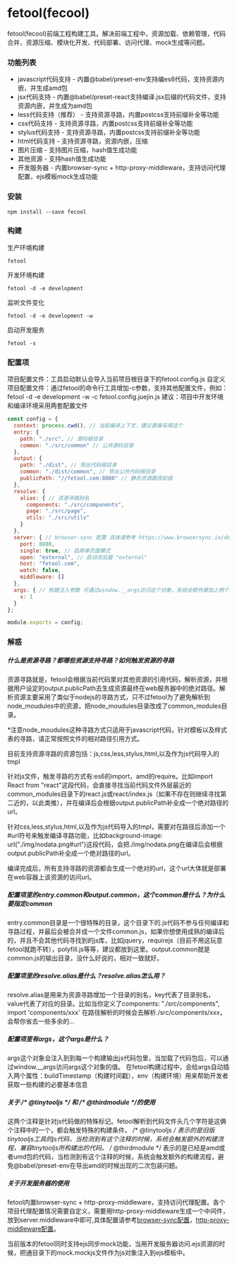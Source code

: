 # fetool(fecool)

fetool(fecool)前端工程构建工具。解决前端工程中，资源加载、依赖管理，代码合并，资源压缩、模块化开发、代码部署、访问代理、mock生成等问题。

### 功能列表

* javascript代码支持   -  内置@babel/preset-env支持编es6代码，支持资源内嵌，并生成amd包
* jsx代码支持          -  内置@babel/preset-react支持编译.jsx后缀的代码文件，支持资源内嵌，并生成为amd包
* less代码支持（推荐） -  支持资源寻路，内置postcss支持前缀补全等功能
* css代码支持          -  支持资源寻路，内置postcss支持前缀补全等功能
* stylus代码支持       -  支持资源寻路，内置postcss支持前缀补全等功能
* html代码支持         -  支持资源寻路，资源内嵌，压缩
* 图片压缩             -  支持图片压缩，hash值生成功能
* 其他资源             -  支持hash值生成功能
* 开发服务器           -  内置browser-sync + http-proxy-middleware，支持访问代理配置，ejs模板mock生成功能

### 安装

```shell
npm install --save fecool
```

### 构建

生产环境构建

```shell
fetool
```

开发环境构建

```shell
fetool -d -e development
```

监听文件变化

```shell
fetool -d -e development -w
```

启动开发服务

```shell
fetool -s
```

### 配置项

项目配置文件：工具启动默认会导入当前项目根目录下的fetool.config.js
自定义项目配置文件：通过fetool的命令行工具增加-c参数，支持其他配置文件，例如：fetool -d -e development -w -c fetool.config.juejin.js
建议：项目中开发环境和编译环境采用两套配置文件

```javascript
const config = {
  context: process.cwd(), // 当前编译上下文，建议直接采用这个
  entry: {
    path: "./src", // 源码根目录
    common: "./src/common" // 公共源码目录
  },
  output: {
    path: "./dist", // 导出代码根目录
    common: "./dist/common", // 导出公共代码根目录
    publicPath: "//fetool.com:8080" // 静态资源路径前缀
  },
  resolve: {
    alias: { // 资源寻路别名
      components: "./src/components", 
      page: "./src/page",
      utils: "./src/utils"
    }
  },
  server: { // browser-sync 配置 具体请参考 https://www.browsersync.io/docs/options
    port: 8080,
    single: true, // 启用单页面模式
    open: "external", // 启动浏览器 "external"
    host: "fetool.com",
    watch: false,
    middleware: []
  },
  args: { // 构建注入参数 可通过window.__args访问这个对象，系统会额外增加上两个属性buildTimestamp（构建时间戳），env（构建环境）
    x: 1
  }
};

module.exports = config;
```

### 解惑

##### 什么是资源寻路？都哪些资源支持寻路？如何触发资源的寻路

资源寻路就是，fetool会根据当前代码里对其他资源的引用代码，解析资源，并根据用户设定的output.publicPath去生成资源最终在web服务器中的绝对路径。解析资源主要采用了类似于nodejs的寻路方式，只不过fetool为了避免解析到node_moudules中的资源，把node_moudules目录改成了common_modules目录。

*注意node_moudules这种寻路方式只适用于javascript代码，针对模板以及样式表的寻路，请正常按照文件的相对路径引用方式。

目前支持资源寻路的资源包括：js,css,less,stylus,html,以及作为js代码导入的tmpl

针对js文件，触发寻路的方式有:es6的import，amd的require。比如import React from "react"这段代码，会直接寻找当前代码文件外层最近的common_modules目录下的react.js或react/index.js（如果不存在则继续寻找第二近的，以此类推），并在编译后会根据output.publicPath补全成一个绝对路径的url。

针对css,less,stylus,html,以及作为js代码导入的tmpl，需要对在路径后添加一个#url符号来触发编译寻路功能，比如background-image: url("./img/nodata.png#url")这段代码，会把./img/nodata.png在编译后会根据output.publicPath补全成一个绝对路径的url。

编译完成后，所有支持寻路的资源都会生成一个绝对的url，这个url大体就是部署在web容器上该资源的访问url。


##### 配置项里的entry.common和output.common，这个common是什么？为什么要指定common

entry.common目录是一个很特殊的目录，这个目录下的.js代码不参与任何编译和寻路过程，并最后会被合并成一个文件common.js，如果你想使用成熟的编译后的，并且不会其他代码寻找到的js库，比如jquery，requirejs（目前不用这玩意fetool就跑不转），polyfill.js等等，建议都放到这里。output.common就是common.js的输出目录，没什么好说的，相对一致就好。

##### 配置项里的resolve.alias是什么？resolve.alias怎么用？

resolve.alias是用来为资源寻路增加一个目录的别名，key代表了目录别名，value代表了对应的目录。比如当你定义了components: "./src/components", import 'components/xxx' 在路径解析的时候会去解析./src/components/xxx，会帮你省去一些多余的...

##### 配置项里有args，这个args是什么？

args这个对象会注入到到每一个构建输出js代码包里，当加载了代码包后，可以通过window.__args访问args这个对象的值。
在fetool构建过程中，会给args自动插入两个属性：buildTimestamp（构建时间戳），env（构建环境）用来帮助开发者获取一些构建的必要基本信息

##### 关于 /\* \@tinytooljs \*\/ 和 \/\* \@thirdmodule \*\/的使用

这两个注释是针对js代码做的特殊标记。fetool解析到代码文件头几个字符是这俩个注释中的一个，都会触发特殊的构建条件。
/* @tinytooljs */ 表示的是旧版tinytooljs工具的js代码，当检测到有这个注释的时候，系统会触发额外的构建流程，兼容tinytooljs所构建出的代码。
/* @thirdmodule */ 表示的是已经是amd或者umd包的代码，当检测到有这个注释的时候，系统会触发额外的构建流程，避免@babel/preset-env在导出amd的时候出现的二次包装问题。

##### 关于开发服务器的使用

fetool内置browser-sync + http-proxy-middleware，支持访问代理配置。各个项目代理配置情况需要自定义，需要用http-proxy-middleware生成一个中间件，放到server.middleware中即可,具体配置请参考[browser-sync配置](https://www.browsersync.io/docs/optionsd)，[http-proxy-middleware配置](https://github.com/chimurai/http-proxy-middleware)。

当前版本的fetool同时支持ejs同步mock功能，当用开发服务器访问.ejs资源的时候，把通目录下的mock.mockjs文件作为js对象注入到ejs模板中。

